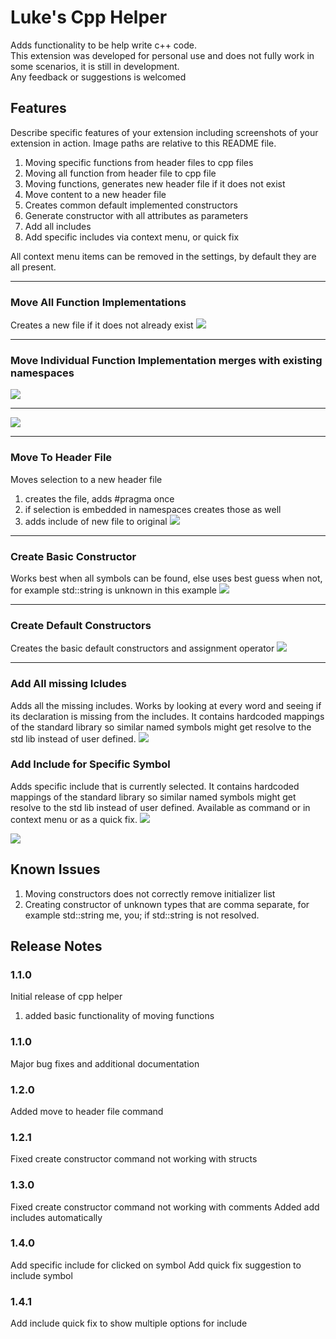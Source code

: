 # Luke's Cpp Helper

Adds functionality to be help write c++ code. <br/>This extension was developed for personal use and does not fully work in some scenarios, it is still in development.<br/>
Any feedback or suggestions is welcomed

## Features

Describe specific features of your extension including screenshots of your extension in action. Image paths are relative to this README file.

1. Moving specific functions from header files to cpp files
2. Moving all function from header file to cpp file
3. Moving functions, generates new header file if it does not exist
4. Move content to a new header file
5. Creates common default implemented constructors
6. Generate constructor with all attributes as parameters
7. Add all includes
8. Add specific includes via context menu, or quick fix


All context menu items can be removed in the settings, by default they are all present.

---


### Move All Function Implementations
Creates a new file if it does not already exist
![](docs/imgs/Move%20All%20Impl%20And%20Create.gif)


---

### Move Individual Function Implementation merges with existing namespaces
![](docs/imgs/Move%201%20impl%20inside%20namespace.gif) 

---

![](docs/imgs/Move%201%20impl%20outside.gif)


---

### Move To Header File
Moves selection to a new header file
1. creates the file, adds #pragma once
2. if selection is embedded in namespaces creates those as well
3. adds include of new file to original 
![](docs/imgs/Move%20to%20header.gif)


---

### Create Basic Constructor
Works best when all symbols can be found, else uses best guess when not, for example std::string is unknown in this example
![](docs/imgs/Create%20Constructor.gif)



---

### Create Default Constructors
Creates the basic default constructors and assignment operator
![](docs/imgs/Create%20Default%20Constructors.gif)


---

### Add All missing Icludes
Adds all the missing includes. Works by looking at every word and seeing if its declaration is missing from the includes.
It contains hardcoded mappings of the standard library so similar named symbols might get resolve to the std lib instead of user defined.
![](docs/imgs/Add%20All%20Includes.gif)


### Add Include for Specific Symbol
Adds specific include that is currently selected.
It contains hardcoded mappings of the standard library so similar named symbols might get resolve to the std lib instead of user defined.
Available as command or in context menu or as a quick fix.
![](docs/imgs/Quick%20Fix%20Include.gif)

![](docs/imgs/Add%20Include%20For.gif)




## Known Issues

1. Moving constructors does not correctly remove initializer list
2. Creating constructor of unknown types that are comma separate, for example std::string me, you; if std::string is not resolved.

## Release Notes
### 1.1.0

Initial release of cpp helper
1. added basic functionality of moving functions

### 1.1.0
Major bug fixes and additional documentation

### 1.2.0
Added move to header file command

### 1.2.1
Fixed create constructor command not working with structs

### 1.3.0
Fixed create constructor command not working with comments
Added add includes automatically

### 1.4.0
Add specific include for clicked on symbol
Add quick fix suggestion to include symbol

### 1.4.1
Add include quick fix to show multiple options for include